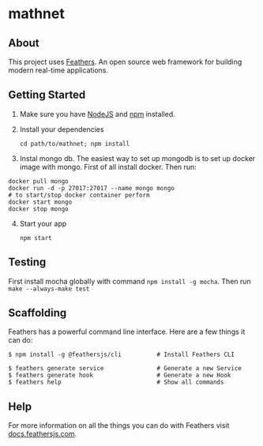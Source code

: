 # mathnet

>

## About

This project uses [Feathers](http://feathersjs.com). An open source web
framework for building modern real-time applications.

## Getting Started

1. Make sure you have [NodeJS](https://nodejs.org/) and
   [npm](https://www.npmjs.com/) installed.
2. Install your dependencies

    ```
    cd path/to/mathnet; npm install
    ```

3. Instal mongo db.
The easiest way to set up mongodb is to set up docker image with mongo.
First of all install docker.
Then run:
```
docker pull mongo
docker run -d -p 27017:27017 --name mongo mongo
# to start/stop docker container perform
docker start mongo
docker stop mongo
```

4. Start your app

    ```
    npm start
    ```

## Testing

First install mocha globally with command `npm install -g mocha`. Then run
`make --always-make test`

## Scaffolding

Feathers has a powerful command line interface. Here are a few things it can do:

```
$ npm install -g @feathersjs/cli          # Install Feathers CLI

$ feathers generate service               # Generate a new Service
$ feathers generate hook                  # Generate a new Hook
$ feathers help                           # Show all commands
```

## Help

For more information on all the things you can do with Feathers visit
[docs.feathersjs.com](http://docs.feathersjs.com).
